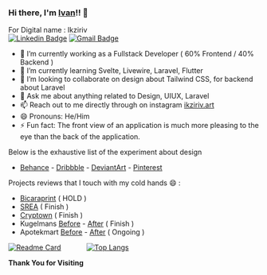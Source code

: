 ### Hi there, I'm [Ivan](https://www.ikziriv.com)!! 👋
For Digital name : Ikziriv <br>
[![Linkedin Badge](https://img.shields.io/badge/-annu-blue?style=flat-square&logo=Linkedin&logoColor=white&link=https://www.linkedin.com/in/ikziriv/)](https://www.linkedin.com/in/ikziriv/) [![Gmail Badge](https://img.shields.io/badge/-ikziriv.art@gmail.com-c14438?style=flat-square&logo=Gmail&logoColor=white&link=mailto:ikziriv.art@gmail.com)](mailto:ikziriv.art@gmail.com)

- 🔭 I’m currently working as a Fullstack Developer ( 60% Frontend / 40% Backend )
- 🌱 I’m currently learning Svelte, Livewire, Laravel, Flutter
- 👯 I’m looking to collaborate on design about Tailwind CSS, for backend about Laravel
- 💬 Ask me about anything related to Design, UIUX, Laravel
- 📫 Reach out to me directly through on instagram [ikziriv.art](https://www.instagram.com/ikziriv.art)
- 😄 Pronouns: He/Him
- ⚡ Fun fact: The front view of an application is much more pleasing to the eye than the back of the application.

Below is the exhaustive list of the experiment about design
- [Behance](https://www.behance.net/ikziriv) - [Dribbble](https://dribbble.com/Ikziriv) - [DeviantArt](https://www.deviantart.com/ikzirivart) - [Pinterest](https://www.pinterest.com/Ikziriv/)

Projects reviews that I touch with my cold hands 😄 :
- [Bicaraprint](http://phplaravel-478346-1675448.cloudwaysapps.com/) ( HOLD )
- [SREA](http://phplaravel-478346-1761094.cloudwaysapps.com/) ( Finish )
- [Cryptown](http://phplaravel-478346-1761820.cloudwaysapps.com/) ( Finish )
- Kugelmans [Before](https://www.kugelmans.com/) - [After](http://phplaravel-478346-1938053.cloudwaysapps.com/) ( Finish )
- Apotekmart [Before](http://www.apotekmart.com/) - [After](http://phplaravel-478346-1938053.cloudwaysapps.com/) ( Ongoing )

[![Readme Card](https://github-readme-stats.vercel.app/api/pin/?username=Ikziriv&repo=sanco-app)](https://github.com/Ikziriv/sanco-app)
&nbsp; &nbsp; &nbsp; &nbsp; &nbsp; &nbsp; [![Top Langs](https://github-readme-stats.vercel.app/api/top-langs/?username=Ikziriv&hide=html,css,php,blade&langs_count=4&layout=compact&theme=graywhite&bg_color=#161b22,#0c0f13)](https://github.com/Ikziriv)


<b>Thank You for Visiting</b>

<!--
**Ikziriv/ikziriv** is a ✨ _special_ ✨ repository because its `README.md` (this file) appears on your GitHub profile.
Here are some ideas to get you started:
- 🤔 I’m looking for help with building an frontend using Tailwind CSS
-->
